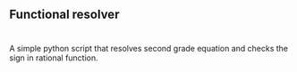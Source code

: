 ## Functional resolver
# 
A simple python script that resolves second grade equation and checks the sign in rational function.
